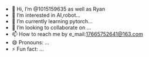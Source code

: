 - 👋 Hi, I’m @1015159635 as well as Ryan           
- 👀 I’m interested in AI,robot...
- 🌱 I’m currently learning pytorch...
- 💞️ I’m looking to collaborate on ...
- 📫 How to reach me by e_mail:17665752641@163.com
- 😄 Pronouns: ...
- ⚡ Fun fact: ...

<!---
1015159635/1015159635 is a ✨ special ✨ repository because its `README.md` (this file) appears on your GitHub profile.
You can click the Preview link to take a look at your changes.
--->
